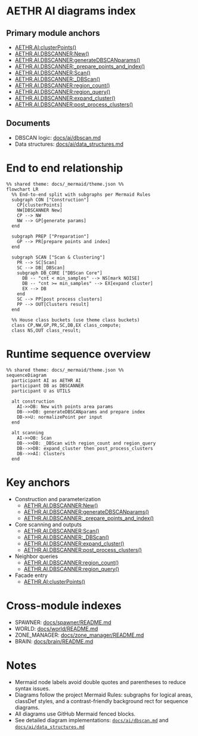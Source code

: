 # AETHR AI diagrams index

## Primary module anchors
- [AETHR.AI:clusterPoints()](https://github.com/Gh0st352/AETHR/blob/main/dev/_AI.lua#L530)
- [AETHR.AI.DBSCANNER:New()](https://github.com/Gh0st352/AETHR/blob/main/dev/_AI.lua#L123)
- [AETHR.AI.DBSCANNER:generateDBSCANparams()](https://github.com/Gh0st352/AETHR/blob/main/dev/_AI.lua#L186)
- [AETHR.AI.DBSCANNER:_prepare_points_and_index()](https://github.com/Gh0st352/AETHR/blob/main/dev/_AI.lua#L224)
- [AETHR.AI.DBSCANNER:Scan()](https://github.com/Gh0st352/AETHR/blob/main/dev/_AI.lua#L319)
- [AETHR.AI.DBSCANNER:_DBScan()](https://github.com/Gh0st352/AETHR/blob/main/dev/_AI.lua#L333)
- [AETHR.AI.DBSCANNER:region_count()](https://github.com/Gh0st352/AETHR/blob/main/dev/_AI.lua#L275)
- [AETHR.AI.DBSCANNER:region_query()](https://github.com/Gh0st352/AETHR/blob/main/dev/_AI.lua#L370)
- [AETHR.AI.DBSCANNER:expand_cluster()](https://github.com/Gh0st352/AETHR/blob/main/dev/_AI.lua#L424)
- [AETHR.AI.DBSCANNER:post_process_clusters()](https://github.com/Gh0st352/AETHR/blob/main/dev/_AI.lua#L466)

## Documents
- DBSCAN logic: [docs/ai/dbscan.md](docs/ai/dbscan.md)
- Data structures: [docs/ai/data_structures.md](docs/ai/data_structures.md)

# End to end relationship

```mermaid
%% shared theme: docs/_mermaid/theme.json %%
flowchart LR
  %% End-to-end split with subgraphs per Mermaid Rules
  subgraph CON ["Construction"]
    CP[clusterPoints]
    NW[DBSCANNER New]
    CP --> NW
    NW --> GP[generate params]
  end

  subgraph PREP ["Preparation"]
    GP --> PR[prepare points and index]
  end

  subgraph SCAN ["Scan & Clustering"]
    PR --> SC[Scan]
    SC --> DB[_DBScan]
    subgraph DB_CORE ["DBScan Core"]
      DB -- "cnt < min_samples" --> NS[mark NOISE]
      DB -- "cnt >= min_samples" --> EX[expand cluster]
      EX --> DB
    end
    SC --> PP[post process clusters]
    PP --> OUT[Clusters result]
  end

  %% House class buckets (use theme class buckets)
  class CP,NW,GP,PR,SC,DB,EX class_compute;
  class NS,OUT class_result;
```

# Runtime sequence overview

```mermaid
%% shared theme: docs/_mermaid/theme.json %%
sequenceDiagram
  participant AI as AETHR AI
  participant DB as DBSCANNER
  participant U as UTILS

  alt construction
    AI->>DB: New with points area params
    DB-->>DB: generateDBSCANparams and prepare index
    DB->>U: normalizePoint per input
  end

  alt scanning
    AI->>DB: Scan
    DB-->>DB: _DBScan with region_count and region_query
    DB-->>DB: expand_cluster then post_process_clusters
    DB-->>AI: Clusters
  end
```

# Key anchors
- Construction and parameterization
  - [AETHR.AI.DBSCANNER:New()](https://github.com/Gh0st352/AETHR/blob/main/dev/_AI.lua#L123)
  - [AETHR.AI.DBSCANNER:generateDBSCANparams()](https://github.com/Gh0st352/AETHR/blob/main/dev/_AI.lua#L186)
  - [AETHR.AI.DBSCANNER:_prepare_points_and_index()](https://github.com/Gh0st352/AETHR/blob/main/dev/_AI.lua#L224)
- Core scanning and outputs
  - [AETHR.AI.DBSCANNER:Scan()](https://github.com/Gh0st352/AETHR/blob/main/dev/_AI.lua#L319)
  - [AETHR.AI.DBSCANNER:_DBScan()](https://github.com/Gh0st352/AETHR/blob/main/dev/_AI.lua#L333)
  - [AETHR.AI.DBSCANNER:expand_cluster()](https://github.com/Gh0st352/AETHR/blob/main/dev/_AI.lua#L424)
  - [AETHR.AI.DBSCANNER:post_process_clusters()](https://github.com/Gh0st352/AETHR/blob/main/dev/_AI.lua#L466)
- Neighbor queries
  - [AETHR.AI.DBSCANNER:region_count()](https://github.com/Gh0st352/AETHR/blob/main/dev/_AI.lua#L275)
  - [AETHR.AI.DBSCANNER:region_query()](https://github.com/Gh0st352/AETHR/blob/main/dev/_AI.lua#L370)
- Facade entry
  - [AETHR.AI:clusterPoints()](https://github.com/Gh0st352/AETHR/blob/main/dev/_AI.lua#L530)

# Cross-module indexes
- SPAWNER: [docs/spawner/README.md](docs/spawner/README.md)
- WORLD: [docs/world/README.md](docs/world/README.md)
- ZONE_MANAGER: [docs/zone_manager/README.md](docs/zone_manager/README.md)
- BRAIN: [docs/brain/README.md](docs/brain/README.md)

# Notes
- Mermaid node labels avoid double quotes and parentheses to reduce syntax issues.
- Diagrams follow the project Mermaid Rules: subgraphs for logical areas, classDef styles, and a contrast-friendly background rect for sequence diagrams.
- All diagrams use GitHub Mermaid fenced blocks.
- See detailed diagram implementations: [`docs/ai/dbscan.md`](docs/ai/dbscan.md:1) and [`docs/ai/data_structures.md`](docs/ai/data_structures.md:1)